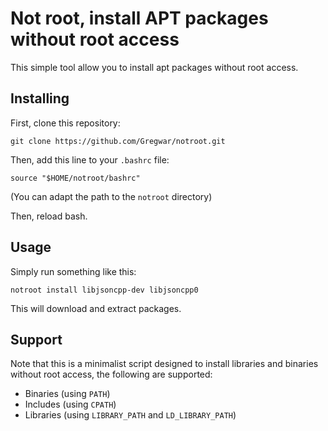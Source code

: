 # Not root, install APT packages without root access

This simple tool allow you to install apt packages without root
access.

## Installing

First, clone this repository:

    git clone https://github.com/Gregwar/notroot.git

Then, add this line to your `.bashrc` file:

    source "$HOME/notroot/bashrc"

(You can adapt the path to the `notroot` directory)

Then, reload bash.

## Usage

Simply run something like this:

    notroot install libjsoncpp-dev libjsoncpp0

This will download and extract packages.

## Support 

Note that this is a minimalist script designed to install libraries 
and binaries without root access, the following are supported:

* Binaries (using `PATH`)
* Includes (using `CPATH`)
* Libraries (using `LIBRARY_PATH` and `LD_LIBRARY_PATH`)

